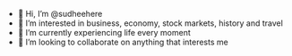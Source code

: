 - 👋 Hi, I’m @sudheehere
- 👀 I’m interested in business, economy, stock markets, history and travel
- 🌱 I’m currently experiencing life every moment
- 💞️ I’m looking to collaborate on anything that interests me

<!---
sudheehere/sudheehere is a ✨ special ✨ repository because its `README.md` (this file) appears on your GitHub profile.
You can click the Preview link to take a look at your changes.
--->
